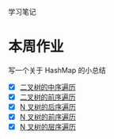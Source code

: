 学习笔记
# 本周作业
写一个关于 HashMap 的小总结
- [x] [二叉树的中序遍历](https://leetcode-cn.com/problems/binary-tree-inorder-traversal)
- [x] [二叉树的前序遍历](https://leetcode-cn.com/problems/binary-tree-preorder-traversal/)
- [x] [N 叉树的后序遍历](https://leetcode-cn.com/problems/n-ary-tree-postorder-traversal/)
- [x] [N 叉树的前序遍历](https://leetcode-cn.com/problems/n-ary-tree-preorder-traversal/description/)
- [x] [N 叉树的层序遍历](https://leetcode-cn.com/problems/n-ary-tree-level-order-traversal/)
